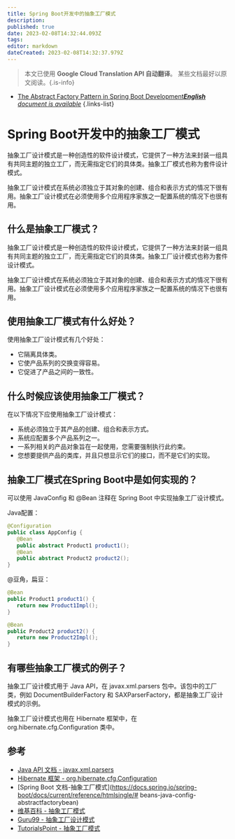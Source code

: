 ```yaml
---
title: Spring Boot开发中的抽象工厂模式
description: 
published: true
date: 2023-02-08T14:32:44.093Z
tags: 
editor: markdown
dateCreated: 2023-02-08T14:32:37.979Z
---
```


> 本文已使用 **Google Cloud Translation API 自动翻译**。
某些文档最好以原文阅读。{.is-info}



- [The Abstract Factory Pattern in Spring Boot Development***English** document is available*](/en/Knowledge-base/Spring-Boot/the-abstract-factory-pattern-in-spring-boot-development)
{.links-list}


# Spring Boot开发中的抽象工厂模式

抽象工厂设计模式是一种创造性的软件设计模式，它提供了一种方法来封装一组具有共同主题的独立工厂，而无需指定它们的具体类。抽象工厂模式也称为套件设计模式。

抽象工厂设计模式在系统必须独立于其对象的创建、组合和表示方式的情况下很有用。抽象工厂设计模式在必须使用多个应用程序家族之一配置系统的情况下也很有用。

## 什么是抽象工厂模式？

抽象工厂设计模式是一种创造性的软件设计模式，它提供了一种方法来封装一组具有共同主题的独立工厂，而无需指定它们的具体类。抽象工厂设计模式也称为套件设计模式。

抽象工厂设计模式在系统必须独立于其对象的创建、组合和表示方式的情况下很有用。抽象工厂设计模式在必须使用多个应用程序家族之一配置系统的情况下也很有用。

## 使用抽象工厂模式有什么好处？

使用抽象工厂设计模式有几个好处：

- 它隔离具体类。
- 它使产品系列的交换变得容易。
- 它促进了产品之间的一致性。

## 什么时候应该使用抽象工厂模式？

在以下情况下应使用抽象工厂设计模式：

- 系统必须独立于其产品的创建、组合和表示方式。
- 系统应配置多个产品系列之一。
- 一系列相关的产品对象旨在一起使用，您需要强制执行此约束。
- 您想要提供产品的类库，并且只想显示它们的接口，而不是它们的实现。

## 抽象工厂模式在Spring Boot中是如何实现的？

可以使用 JavaConfig 和 @Bean 注释在 Spring Boot 中实现抽象工厂设计模式。

Java配置：

```java
@Configuration
public class AppConfig {
   @Bean
   public abstract Product1 product1();
   @Bean
   public abstract Product2 product2();
}
```

@豆角，扁豆：

```java
@Bean
public Product1 product1() {
   return new Product1Impl();
}

@Bean
public Product2 product2() {
   return new Product2Impl();
}
```

## 有哪些抽象工厂模式的例子？

抽象工厂设计模式用于 Java API，在 javax.xml.parsers 包中。该包中的工厂类，例如 DocumentBuilderFactory 和 SAXParserFactory，都是抽象工厂设计模式的示例。

抽象工厂设计模式也用在 Hibernate 框架中，在 org.hibernate.cfg.Configuration 类中。

## 参考

- [Java API 文档 - javax.xml.parsers](https://docs.oracle.com/javase/8/docs/api/javax/xml/parsers/package-summary.html)
- [Hibernate 框架 - org.hibernate.cfg.Configuration](http://docs.jboss.org/hibernate/orm/5.0/javadocs/org/hibernate/cfg/Configuration.html)
- [Spring Boot 文档-抽象工厂模式](https://docs.spring.io/spring-boot/docs/current/reference/htmlsingle/# beans-java-config-abstractfactorybean)
- [维基百科 - 抽象工厂模式](https://en.wikipedia.org/wiki/Abstract_factory_pattern)
- [Guru99 - 抽象工厂设计模式](https://www.guru99.com/abstract-factory-design-pattern.html)
- [TutorialsPoint - 抽象工厂模式](https://www.tutorialspoint.com/design_pattern/abstract_factory_pattern.htm)
